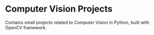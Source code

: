 # Computer Vision Projects

Contains small projects related to Computer Vision in Python, built with OpenCV framework.
